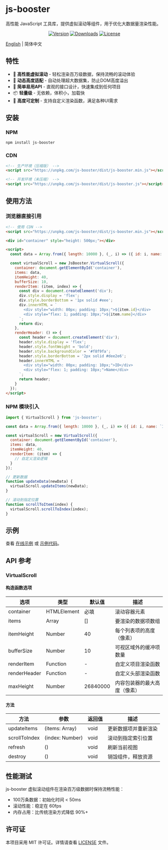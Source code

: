 # js-booster

高性能 JavaScript 工具库，提供虚拟滚动等组件，用于优化大数据量渲染性能。

<p align="center">
  <a href="https://www.npmjs.com/package/js-booster"><img src="https://img.shields.io/npm/v/js-booster.svg" alt="Version"></a>
  <a href="https://www.npmjs.com/package/js-booster"><img src="https://img.shields.io/npm/dm/js-booster.svg" alt="Downloads"></a>
  <a href="https://github.com/cg-zhou/js-booster/blob/main/LICENSE"><img src="https://img.shields.io/npm/l/js-booster.svg" alt="License"></a>
</p>

[English](./README.en.md) | 简体中文

## 特性

- 🚀 **高性能虚拟滚动** - 轻松渲染百万级数据，保持流畅的滚动体验
- 🔄 **动态高度适配** - 自动处理超大数据集，防止DOM高度溢出
- 🎯 **简单易用API** - 直观的接口设计，快速集成到任何项目
- 📦 **轻量级** - 无依赖，体积小，加载快
- 🔧 **高度可定制** - 支持自定义渲染函数，满足各种UI需求

## 安装

### NPM

```bash
npm install js-booster
```

### CDN

```html
<!-- 生产环境（压缩版） -->
<script src="https://unpkg.com/js-booster/dist/js-booster.min.js"></script>

<!-- 开发环境（未压缩） -->
<script src="https://unpkg.com/js-booster/dist/js-booster.js"></script>
```

## 使用方法

### 浏览器直接引用

```html
<!-- 使用 CDN -->
<script src="https://unpkg.com/js-booster/dist/js-booster.min.js"></script>

<div id="container" style="height: 500px;"></div>

<script>
  const data = Array.from({ length: 10000 }, (_, i) => ({ id: i, name: `Item ${i}` }));

  const virtualScroll = new JsBooster.VirtualScroll({
    container: document.getElementById('container'),
    items: data,
    itemHeight: 40,
    bufferSize: 10,
    renderItem: (item, index) => {
      const div = document.createElement('div');
      div.style.display = 'flex';
      div.style.borderBottom = '1px solid #eee';
      div.innerHTML = `
        <div style="width: 80px; padding: 10px;">${item.id}</div>
        <div style="flex: 1; padding: 10px;">${item.name}</div>
      `;
      return div;
    },
    renderHeader: () => {
      const header = document.createElement('div');
      header.style.display = 'flex';
      header.style.fontWeight = 'bold';
      header.style.backgroundColor = '#f8f9fa';
      header.style.borderBottom = '2px solid #dee2e6';
      header.innerHTML = `
        <div style="width: 80px; padding: 10px;">ID</div>
        <div style="flex: 1; padding: 10px;">Name</div>
      `;
      return header;
    }
  });
</script>
```

### NPM 模块引入

```javascript
import { VirtualScroll } from 'js-booster';

const data = Array.from({ length: 10000 }, (_, i) => ({ id: i, name: `Item ${i}` }));

const virtualScroll = new VirtualScroll({
  container: document.getElementById('container'),
  items: data,
  itemHeight: 40,
  renderItem: (item) => {
    // 自定义渲染逻辑
  }
});

// 更新数据
function updateData(newData) {
  virtualScroll.updateItems(newData);
}

// 滚动到指定位置
function scrollToItem(index) {
  virtualScroll.scrollToIndex(index);
}
```

## 示例

查看 [在线示例](https://cg-zhou.github.io/js-booster/examples) 或 [示例代码](https://github.com/cg-zhou/js-booster/tree/main/examples)。

## API 参考

### VirtualScroll

#### 构造函数选项

| 选项 | 类型 | 默认值 | 描述 |
|-----|------|-------|------|
| container | HTMLElement | 必填 | 滚动容器元素 |
| items | Array | [] | 要渲染的数据项数组 |
| itemHeight | Number | 40 | 每个列表项的高度（像素） |
| bufferSize | Number | 10 | 可视区域外的缓冲项数量 |
| renderItem | Function | - | 自定义项目渲染函数 |
| renderHeader | Function | - | 自定义头部渲染函数 |
| maxHeight | Number | 26840000 | 内容包装器的最大高度（像素） |

#### 方法

| 方法 | 参数 | 返回值 | 描述 |
|-----|------|-------|------|
| updateItems | (items: Array) | void | 更新数据项并重新渲染 |
| scrollToIndex | (index: Number) | void | 滚动到指定索引位置 |
| refresh | () | void | 刷新当前视图 |
| destroy | () | void | 销毁组件，释放资源 |

## 性能测试

js-booster 虚拟滚动组件在渲染百万级数据时保持流畅性能：

- 100万条数据：初始化时间 < 50ms
- 滚动性能：稳定在 60fps
- 内存占用：比传统渲染方式降低 90%+


## 许可证

本项目采用 MIT 许可证。详情请查看 [LICENSE](LICENSE) 文件。
